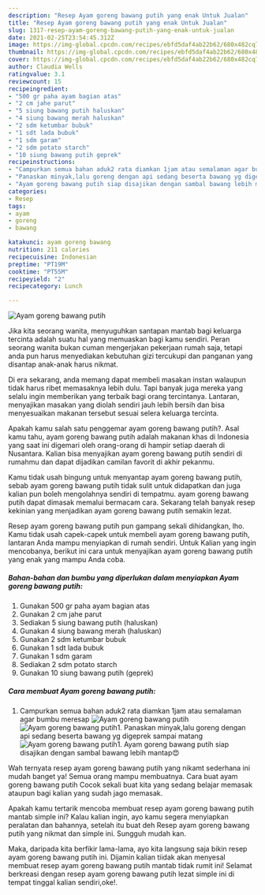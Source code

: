 ```yaml
---
description: "Resep Ayam goreng bawang putih yang enak Untuk Jualan"
title: "Resep Ayam goreng bawang putih yang enak Untuk Jualan"
slug: 1317-resep-ayam-goreng-bawang-putih-yang-enak-untuk-jualan
date: 2021-02-25T23:54:45.312Z
image: https://img-global.cpcdn.com/recipes/ebfd5daf4ab22b62/680x482cq70/ayam-goreng-bawang-putih-foto-resep-utama.jpg
thumbnail: https://img-global.cpcdn.com/recipes/ebfd5daf4ab22b62/680x482cq70/ayam-goreng-bawang-putih-foto-resep-utama.jpg
cover: https://img-global.cpcdn.com/recipes/ebfd5daf4ab22b62/680x482cq70/ayam-goreng-bawang-putih-foto-resep-utama.jpg
author: Claudia Wells
ratingvalue: 3.1
reviewcount: 15
recipeingredient:
- "500 gr paha ayam bagian atas"
- "2 cm jahe parut"
- "5 siung bawang putih haluskan"
- "4 siung bawang merah haluskan"
- "2 sdm ketumbar bubuk"
- "1 sdt lada bubuk"
- "1 sdm garam"
- "2 sdm potato starch"
- "10 siung bawang putih geprek"
recipeinstructions:
- "Campurkan semua bahan aduk2 rata diamkan 1jam atau semalaman agar bumbu meresap"
- "Panaskan minyak,lalu goreng dengan api sedang beserta bawang yg digeprek sampai matang"
- "Ayam goreng bawang putih siap disajikan dengan sambal bawang lebih mantap😍"
categories:
- Resep
tags:
- ayam
- goreng
- bawang

katakunci: ayam goreng bawang 
nutrition: 211 calories
recipecuisine: Indonesian
preptime: "PT19M"
cooktime: "PT55M"
recipeyield: "2"
recipecategory: Lunch

---
```



![Ayam goreng bawang putih](https://img-global.cpcdn.com/recipes/ebfd5daf4ab22b62/680x482cq70/ayam-goreng-bawang-putih-foto-resep-utama.jpg)

Jika kita seorang wanita, menyuguhkan santapan mantab bagi keluarga tercinta adalah suatu hal yang memuaskan bagi kamu sendiri. Peran seorang  wanita bukan cuman mengerjakan pekerjaan rumah saja, tetapi anda pun harus menyediakan kebutuhan gizi tercukupi dan panganan yang disantap anak-anak harus nikmat.

Di era  sekarang, anda memang dapat membeli masakan instan walaupun tidak harus ribet memasaknya lebih dulu. Tapi banyak juga mereka yang selalu ingin memberikan yang terbaik bagi orang tercintanya. Lantaran, menyajikan masakan yang diolah sendiri jauh lebih bersih dan bisa menyesuaikan makanan tersebut sesuai selera keluarga tercinta. 



Apakah kamu salah satu penggemar ayam goreng bawang putih?. Asal kamu tahu, ayam goreng bawang putih adalah makanan khas di Indonesia yang saat ini digemari oleh orang-orang di hampir setiap daerah di Nusantara. Kalian bisa menyajikan ayam goreng bawang putih sendiri di rumahmu dan dapat dijadikan camilan favorit di akhir pekanmu.

Kamu tidak usah bingung untuk menyantap ayam goreng bawang putih, sebab ayam goreng bawang putih tidak sulit untuk didapatkan dan juga kalian pun boleh mengolahnya sendiri di tempatmu. ayam goreng bawang putih dapat dimasak memalui bermacam cara. Sekarang telah banyak resep kekinian yang menjadikan ayam goreng bawang putih semakin lezat.

Resep ayam goreng bawang putih pun gampang sekali dihidangkan, lho. Kamu tidak usah capek-capek untuk membeli ayam goreng bawang putih, lantaran Anda mampu menyiapkan di rumah sendiri. Untuk Kalian yang ingin mencobanya, berikut ini cara untuk menyajikan ayam goreng bawang putih yang enak yang mampu Anda coba.

<!--inarticleads1-->

##### Bahan-bahan dan bumbu yang diperlukan dalam menyiapkan Ayam goreng bawang putih:

1. Gunakan 500 gr paha ayam bagian atas
1. Gunakan 2 cm jahe parut
1. Sediakan 5 siung bawang putih (haluskan)
1. Gunakan 4 siung bawang merah (haluskan)
1. Gunakan 2 sdm ketumbar bubuk
1. Gunakan 1 sdt lada bubuk
1. Gunakan 1 sdm garam
1. Sediakan 2 sdm potato starch
1. Gunakan 10 siung bawang putih (geprek)




<!--inarticleads2-->

##### Cara membuat Ayam goreng bawang putih:

1. Campurkan semua bahan aduk2 rata diamkan 1jam atau semalaman agar bumbu meresap
<img src="https://img-global.cpcdn.com/steps/b41acdea85457b49/160x128cq70/ayam-goreng-bawang-putih-langkah-memasak-1-foto.jpg" alt="Ayam goreng bawang putih"><img src="https://img-global.cpcdn.com/steps/ff29dfda48730b78/160x128cq70/ayam-goreng-bawang-putih-langkah-memasak-1-foto.jpg" alt="Ayam goreng bawang putih">1. Panaskan minyak,lalu goreng dengan api sedang beserta bawang yg digeprek sampai matang
<img src="https://img-global.cpcdn.com/steps/8ad4fdb06745c0de/160x128cq70/ayam-goreng-bawang-putih-langkah-memasak-2-foto.jpg" alt="Ayam goreng bawang putih">1. Ayam goreng bawang putih siap disajikan dengan sambal bawang lebih mantap😍




Wah ternyata resep ayam goreng bawang putih yang nikamt sederhana ini mudah banget ya! Semua orang mampu membuatnya. Cara buat ayam goreng bawang putih Cocok sekali buat kita yang sedang belajar memasak ataupun bagi kalian yang sudah jago memasak.

Apakah kamu tertarik mencoba membuat resep ayam goreng bawang putih mantab simple ini? Kalau kalian ingin, ayo kamu segera menyiapkan peralatan dan bahannya, setelah itu buat deh Resep ayam goreng bawang putih yang nikmat dan simple ini. Sungguh mudah kan. 

Maka, daripada kita berfikir lama-lama, ayo kita langsung saja bikin resep ayam goreng bawang putih ini. Dijamin kalian tiidak akan menyesal membuat resep ayam goreng bawang putih mantab tidak rumit ini! Selamat berkreasi dengan resep ayam goreng bawang putih lezat simple ini di tempat tinggal kalian sendiri,oke!.

